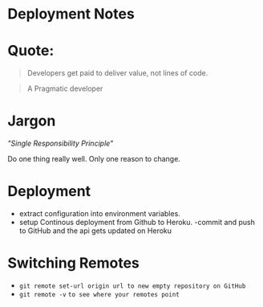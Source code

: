 # Deployment Notes 

# Quote: 

> Developers get paid to deliver value, not lines of code.

> A Pragmatic developer 

# Jargon 
_"Single Responsibility Principle"_

Do one thing really well. Only one reason to change. 

# Deployment 

- extract configuration into environment variables.
- setup Continous deployment from Github to Heroku.
  -commit and push to GitHub and the api gets updated on Heroku 

# Switching Remotes 
- `git remote set-url origin url to new empty repository on GitHub`
- `git remote -v` `to see where your remotes point`